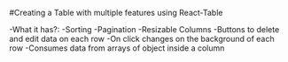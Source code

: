 #Creating a Table with multiple features using React-Table

-What it has?:
  -Sorting
  -Pagination
  -Resizable Columns
  -Buttons to delete and edit data on each row
  -On click changes on the background of each row
  -Consumes data from arrays of object inside a column

